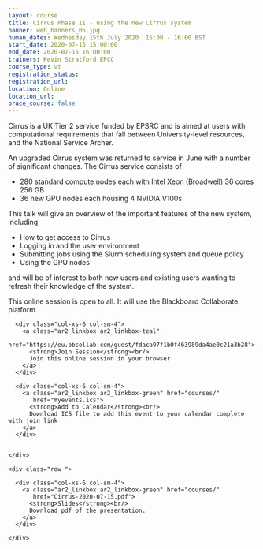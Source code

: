 ```yaml
---
layout: course
title: Cirrus Phase II - using the new Cirrus system
banner: web_banners_05.jpg
human_dates: Wednesday 15th July 2020  15:00 - 16:00 BST
start_date: 2020-07-15 15:00:00
end_date: 2020-07-15 16:00:00
trainers: Kevin Stratford EPCC
course_type: vt
registration_status:
registration_url:
location: Online
location_url:
prace_course: false
---
```


Cirrus is a UK Tier 2 service funded by EPSRC and is aimed at users with computational requirements that fall between University-level resources, and the National Service Archer.

An upgraded Cirrus system was returned to service in June with a number of significant changes. The Cirrus service consists of

* 280 standard compute nodes each with Intel Xeon (Broadwell) 36 cores
256 GB
* 36 new GPU nodes each housing 4 NVIDIA V100s

This talk will give an overview of the important features of the new system, including

* How to get access to Cirrus
* Logging in and the user environment
* Submitting jobs using the Slurm scheduling system and queue policy
* Using the GPU nodes

and will be of interest to both new users and existing users wanting to refresh their knowledge of the system.


This online session is open to all. It will use the Blackboard Collaborate platform.




<section id="service">

  <div class="row ">	

      <div class="col-xs-6 col-sm-4">
        <a class="ar2_linkbox ar2_linkbox-teal" 
          href="https://eu.bbcollab.com/guest/fdaca97f1b0f463989da4ae0c21a3b28">
          <strong>Join Session</strong><br/>
          Join this online session in your browser
        </a>
      </div>

      <div class="col-xs-6 col-sm-4">
        <a class="ar2_linkbox ar2_linkbox-green" href="courses/"
           href="myevents.ics">
          <strong>Add to Calendar</strong><br/>
          Download ICS file to add this event to your calendar complete with join link
        </a>
      </div>

											
    </div>




<!--
<h2><a name="video">Video</a></h2>

<div>

<iframe width="560" height="315" src="https://www.youtube.com/embed/XXXXXXXXXXX" frameborder="0" allow="accelerometer; autoplay; encrypted-media; gyroscope; picture-in-picture" allowfullscreen></iframe>

</div>

-->



<section id="service">

    <div class="row ">	

<!--

      <div class="col-xs-6 col-sm-4">
        <a class="ar2_linkbox ar2_linkbox-teal" href="  ">
          <strong>Transcript</strong><br/>
          Download a transcript of the video audio
        </a>
      </div>


-->
      <div class="col-xs-6 col-sm-4">
        <a class="ar2_linkbox ar2_linkbox-green" href="courses/"
           href="Cirrus-2020-07-15.pdf">
          <strong>Slides</strong><br/>
          Download pdf of the presentation.
        </a>
      </div>
										
    </div>

</section>


